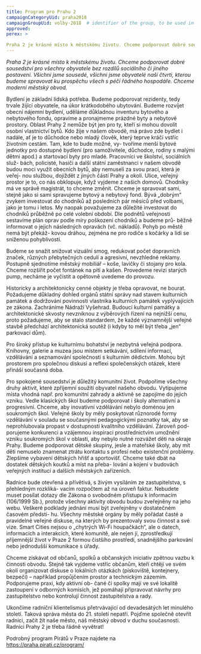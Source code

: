 ```yaml
---
title: Program pro Prahu 2
campaignCategoryUid: praha2018
campaignGroupUid: volby-2018  # identifier of the group, to be used in program point
approved:
perex: >

Praha 2 je krásné místo k městskému životu. Chceme podporovat dobré sousedství pro všechny obyvatele bez rozdílů sociálního či jiného postavení. Všichni jsme sousedé, všichni jsme obyvatelé naší čtvrti, kterou budeme spravovat ku prospěchu všech s péčí řádného hospodáře. Chceme moderní městský obvod.
---
```


*Praha 2 je krásné místo k městskému životu. Chceme podporovat dobré sousedství pro všechny obyvatele bez rozdílů sociálního
či jiného postavení. Všichni jsme sousedé, všichni jsme obyvatelé naší čtvrti, kterou budeme spravovat ku prospěchu všech s péčí řádného hospodáře. Chceme moderní městský obvod.*

Bydlení je základní lidská potřeba. Budeme podporovat rezidenty, tedy trvale žijící obyvatele, na úkor krátkodobého ubytování. Budeme rozvíjet obecní nájemní bydlení, uděláme důkladnou inventuru bytového a nebytového fondu, opravíme a pronajmeme prázdné byty a nebytové prostory. Oblast Prahy 2 nemůže být jen pro ty, kteří si mohou dovolit osobní vlastnictví bytů. Kdo žije v našem obvodě, má právo zde bydlet i nadále, ať je to důchodce nebo mladý člověk, který teprve kráčí vstříc životním cestám. Tam, kde to bude možné, vy- tvoříme menší bytové jednotky pro dostupné bydlení (pro samoživitele, důchodce, rodiny s malými dětmi apod.) a startovací byty pro mladé. Pracovníci ve školství, sociálních služ- bách, policisté, hasiči a další státní zaměstnanci v našem obvodě budou moci využít obecních bytů, aby nemuseli za svou prací, která je veřej- nou službou, dojíždět z jiných částí Prahy a okolí. Ulice, veřejný prostor je to, co nás obklopuje, když vyjdeme z našich domovů. Chodníky má ve správě magistrát, to chceme změnit. Chceme je spravovat sami, stejně jako si sami spravujeme bytový a nebytový fond. Bývá „dobrým“ zvykem investovat do chodníků až posledních pár měsíců před volbami, jako je tomu i letos. My naopak považujeme za důležité investovat do chodníků průběžně po celé volební období. Dle podnětů veřejnosti sestavíme plán oprav podle míry poškození chodníků a budeme prů- běžně informovat o jejich následných opravách (vč. nákladů). Pohyb po městě nemá být překáž- kovou dráhou, zejména ne pro rodiče s kočárky a lidi se sníženou pohyblivostí.

Budeme se snažit snižovat vizuální smog, redukovat počet dopravních značek, různých přebytečných cedulí a agresivní, nevzhledné reklamy. Postupně sjednotíme městský mobiliář – koše, lavičky či stojany pro kola. Chceme rozšířit počet fontánek na pití a kašen. Provedeme revizi starých pump, necháme je vyčistit a opětovně uvedeme do provozu. 

Historicky a architektonicky cenné objekty je třeba opravovat, ne bourat. Požadujeme důkladný dohled orgánů státní správy nad stavem kulturních památek a dodržování povinnosti vlastníka kulturních památek vyplývajících ze zákona. Zachráníme Nádraží Vyšehrad.
Budoucí kulturní památky a architektonické skvosty nevzniknou z výběrových řízení na nejnižší cenu, proto požadujeme, aby se stalo standardem, že každé významnější veřejné stavbě předchází architektonická soutěž (i kdyby to měl být třeba „jen“ parkovací dům). 

Pro široký přístup ke kulturnímu bohatství je nezbytná veřejná podpora. Knihovny, galerie a muzea jsou místem setkávání, sdílení informací, vzdělávání a seznamování společnosti s kulturním dědictvím. Mohou být prostorem pro společnou diskusi a reflexi společenských otázek, které přináší současná doba.

Pro spokojené sousedství je důležitý komunitní život. Podpoříme všechny druhy aktivit, které zpříjemní soužití obyvatel našeho obvodu. Vytipujeme místa vhodná např. pro komunitní zahrady a aktivně se zapojíme do jejich vzniku. Vedle klasických škol budeme podporovat i školy alternativní a progresivní. Chceme, aby inovativní vzdělávání nebylo doménou jen soukromých škol. Veřejné školy by měly poskytovat různorodé formy vzdělávání v souladu se současnými pedagogickými poznatky tak, aby se neprohlubovala propast v dostupnosti kvalitního vzdělávání. Zároveň pod- porujeme konkurenci a vzájemnou inspiraci prostřednictvím umožnění vzniku soukromých škol v oblasti, aby nebylo nutné rozvážet děti na okraje Prahy. Budeme podporovat dětské skupiny, jesle a mateřské školy, aby mít děti nemuselo znamenat ztrátu kontaktu s profesí nebo existenční problémy. Zlepšíme vybavení dětských hřišť a sportovišť. Chceme také dbát na dostatek dětských koutků a míst na přeba- lování a kojení v budovách veřejných institucí a dalších městských zařízeních.

Radnice bude otevřená a přívětivá, s živým vysíláním ze zastupitelstva, s přehledným rozkliká- vacím rozpočtem až na úroveň faktur. Nebudete muset posílat dotazy dle Zákona o svobodném přístupu k informacím (106/1999 Sb.), protože všechny aktivity obvodu budou zveřejněny na jeho webu. Veškeré podklady jednání musí být zveřejněny v dostatečném časovém předsti- hu. Všechny městské orgány by měly pořádat časté a pravidelné veřejné diskuse, na kterých by prezentovaly svou činnost a své vize. Smart Cities nejsou o „chytrých Wi-Fi houpačkách“, ale o datech, informacích a interakcích, které komunitě, ale nejen jí, zprostředkují příjemnější život v Praze 2 formou čistšího prostředí, snadnějšího parkování nebo jednodušší komunikace s úřady.

Chceme získávat od občanů, spolků a občanských iniciativ zpětnou vazbu k činnosti obvodu. Stejně tak vyjdeme vstříc občanům, kteří chtějí ve svém okolí organizovat diskuse o lokálních otázkách (pískoviště, kontejnery, bezpečí) – například propůjčením prostor a technickým zázemím. Podporujeme praxi, kdy aktivní ob- čané či spolky mají ve své lokalitě zastoupení v odborných komisích, jež pomáhají připravovat návrhy pro zastupitelstvo nebo kontrolují činnost zastupitelstva a rady.

Ukončíme radniční klientelismus přetrvávající od devadesátých let minulého století. Taková správa města do 21. století nepatří. Pojďme společně otevřít radnici, začít žít naše město, náš městský obvod v duchu současnosti. Radnici Prahy 2 je třeba řádně vyvětrat!

Podrobný program Pirátů v Praze najdete na https://praha.pirati.cz/program/
